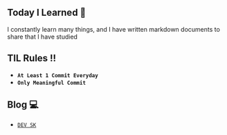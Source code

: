 ## Today I Learned :book:

I constantly learn many things, and I have written markdown documents to share that I have studied

## TIL Rules :bangbang:

- __`At Least 1 Commit Everyday`__ 
- __`Only Meaningful Commit`__  

## Blog :computer:

- [`DEV SK`](https://stevekwon211.blogspot.com/) 


